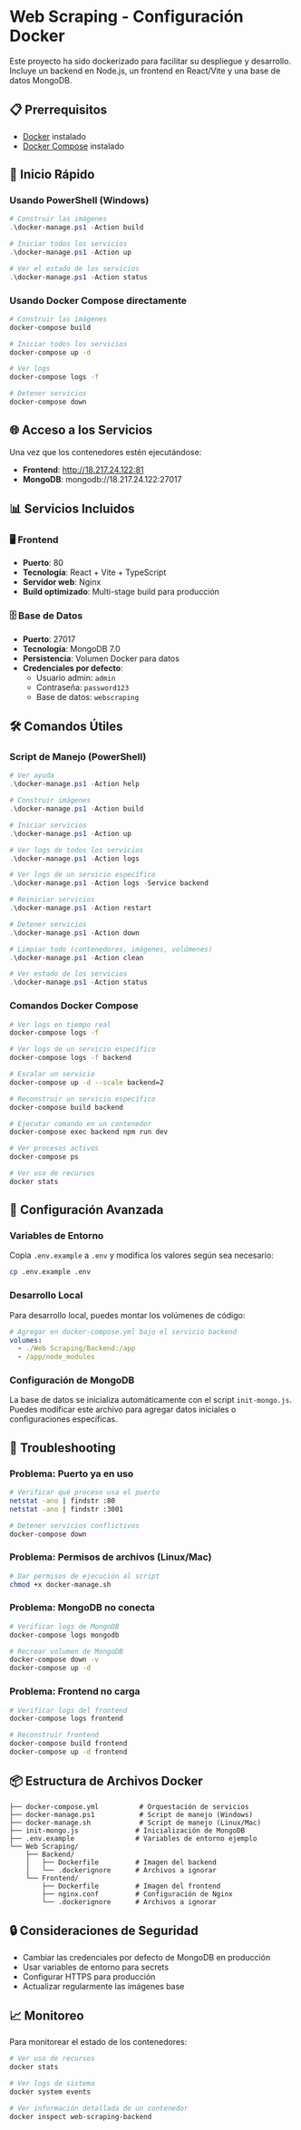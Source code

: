 # Web Scraping - Configuración Docker

Este proyecto ha sido dockerizado para facilitar su despliegue y desarrollo. Incluye un backend en Node.js, un frontend en React/Vite y una base de datos MongoDB.

## 📋 Prerrequisitos

- [Docker](https://www.docker.com/get-started) instalado
- [Docker Compose](https://docs.docker.com/compose/install/) instalado

## 🚀 Inicio Rápido

### Usando PowerShell (Windows)

```powershell
# Construir las imágenes
.\docker-manage.ps1 -Action build

# Iniciar todos los servicios
.\docker-manage.ps1 -Action up

# Ver el estado de los servicios
.\docker-manage.ps1 -Action status
```

### Usando Docker Compose directamente

```bash
# Construir las imágenes
docker-compose build

# Iniciar todos los servicios
docker-compose up -d

# Ver logs
docker-compose logs -f

# Detener servicios
docker-compose down
```

## 🌐 Acceso a los Servicios

Una vez que los contenedores estén ejecutándose:

- **Frontend**: http://18.217.24.122:81
- **MongoDB**: mongodb://18.217.24.122:27017

## 📊 Servicios Incluidos

### 🖥️ Frontend
- **Puerto**: 80
- **Tecnología**: React + Vite + TypeScript
- **Servidor web**: Nginx
- **Build optimizado**: Multi-stage build para producción

### 🗄️ Base de Datos
- **Puerto**: 27017
- **Tecnología**: MongoDB 7.0
- **Persistencia**: Volumen Docker para datos
- **Credenciales por defecto**:
  - Usuario admin: `admin`
  - Contraseña: `password123`
  - Base de datos: `webscraping`

## 🛠️ Comandos Útiles

### Script de Manejo (PowerShell)

```powershell
# Ver ayuda
.\docker-manage.ps1 -Action help

# Construir imágenes
.\docker-manage.ps1 -Action build

# Iniciar servicios
.\docker-manage.ps1 -Action up

# Ver logs de todos los servicios
.\docker-manage.ps1 -Action logs

# Ver logs de un servicio específico
.\docker-manage.ps1 -Action logs -Service backend

# Reiniciar servicios
.\docker-manage.ps1 -Action restart

# Detener servicios
.\docker-manage.ps1 -Action down

# Limpiar todo (contenedores, imágenes, volúmenes)
.\docker-manage.ps1 -Action clean

# Ver estado de los servicios
.\docker-manage.ps1 -Action status
```

### Comandos Docker Compose

```bash
# Ver logs en tiempo real
docker-compose logs -f

# Ver logs de un servicio específico
docker-compose logs -f backend

# Escalar un servicio
docker-compose up -d --scale backend=2

# Reconstruir un servicio específico
docker-compose build backend

# Ejecutar comando en un contenedor
docker-compose exec backend npm run dev

# Ver procesos activos
docker-compose ps

# Ver uso de recursos
docker stats
```

## 🔧 Configuración Avanzada

### Variables de Entorno

Copia `.env.example` a `.env` y modifica los valores según sea necesario:

```bash
cp .env.example .env
```

### Desarrollo Local

Para desarrollo local, puedes montar los volúmenes de código:

```yaml
# Agregar en docker-compose.yml bajo el servicio backend
volumes:
  - ./Web Scraping/Backend:/app
  - /app/node_modules
```

### Configuración de MongoDB

La base de datos se inicializa automáticamente con el script `init-mongo.js`. Puedes modificar este archivo para agregar datos iniciales o configuraciones específicas.

## 🐛 Troubleshooting

### Problema: Puerto ya en uso
```bash
# Verificar qué proceso usa el puerto
netstat -ano | findstr :80
netstat -ano | findstr :3001

# Detener servicios conflictivos
docker-compose down
```

### Problema: Permisos de archivos (Linux/Mac)
```bash
# Dar permisos de ejecución al script
chmod +x docker-manage.sh
```

### Problema: MongoDB no conecta
```bash
# Verificar logs de MongoDB
docker-compose logs mongodb

# Recrear volumen de MongoDB
docker-compose down -v
docker-compose up -d
```

### Problema: Frontend no carga
```bash
# Verificar logs del frontend
docker-compose logs frontend

# Reconstruir frontend
docker-compose build frontend
docker-compose up -d frontend
```

## 📦 Estructura de Archivos Docker

```
├── docker-compose.yml          # Orquestación de servicios
├── docker-manage.ps1           # Script de manejo (Windows)
├── docker-manage.sh            # Script de manejo (Linux/Mac)
├── init-mongo.js              # Inicialización de MongoDB
├── .env.example               # Variables de entorno ejemplo
└── Web Scraping/
    ├── Backend/
    │   ├── Dockerfile         # Imagen del backend
    │   └── .dockerignore      # Archivos a ignorar
    └── Frontend/
        ├── Dockerfile         # Imagen del frontend
        ├── nginx.conf         # Configuración de Nginx
        └── .dockerignore      # Archivos a ignorar
```

## 🔒 Consideraciones de Seguridad

- Cambiar las credenciales por defecto de MongoDB en producción
- Usar variables de entorno para secrets
- Configurar HTTPS para producción
- Actualizar regularmente las imágenes base

## 📈 Monitoreo

Para monitorear el estado de los contenedores:

```bash
# Ver uso de recursos
docker stats

# Ver logs de sistema
docker system events

# Ver información detallada de un contenedor
docker inspect web-scraping-backend
```
